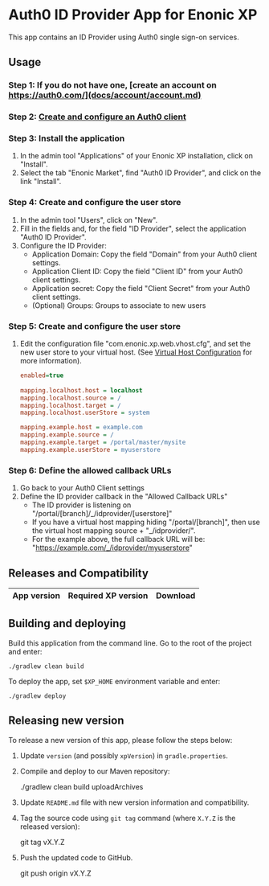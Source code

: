 # Auth0 ID Provider App for Enonic XP

This app contains an ID Provider using Auth0 single sign-on services.

## Usage

### Step 1: If you do not have one, [create an account on https://auth0.com/](docs/account/account.md)

### Step 2: [Create and configure an Auth0 client](docs/client/client.md)

### Step 3: Install the application
1. In the admin tool "Applications" of your Enonic XP installation, click on "Install". 
1. Select the tab "Enonic Market", find "Auth0 ID Provider", and click on the link "Install".

### Step 4: Create and configure the user store
1. In the admin tool "Users", click on "New".
1. Fill in the fields and, for the field "ID Provider", select the application "Auth0 ID Provider".
1. Configure the ID Provider:
    * Application Domain: Copy the field "Domain" from your Auth0 client settings.
    * Application Client ID: Copy the field "Client ID" from your Auth0 client settings.
    * Application secret: Copy the field "Client Secret" from your Auth0 client settings.
    * (Optional) Groups: Groups to associate to new users   
            
### Step 5: Create and configure the user store
1. Edit the configuration file "com.enonic.xp.web.vhost.cfg", and set the new user store to your virtual host.
(See [Virtual Host Configuration](http://xp.readthedocs.io/en/stable/operations/configuration.html#configuration-vhost) for more information).

    ```ini
    enabled=true
      
    mapping.localhost.host = localhost
    mapping.localhost.source = /
    mapping.localhost.target = /
    mapping.localhost.userStore = system
    
    mapping.example.host = example.com
    mapping.example.source = /
    mapping.example.target = /portal/master/mysite
    mapping.example.userStore = myuserstore
    ```
                
### Step 6: Define the allowed callback URLs
1. Go back to your Auth0 Client settings
1. Define the ID provider callback in the "Allowed Callback URLs"
    * The ID provider is listening on "/portal/[branch]/_/idprovider/[userstore]"
    * If you have a virtual host mapping hiding "/portal/[branch]", then use the virtual host mapping source + "_/idprovider/<userstore>". 
    * For the example above, the full callback URL will be: "https://example.com/_/idprovider/myuserstore"


## Releases and Compatibility

| App version | Required XP version | Download |
| ----------- | ------------------- | -------- |


## Building and deploying

Build this application from the command line. Go to the root of the project and enter:

    ./gradlew clean build

To deploy the app, set `$XP_HOME` environment variable and enter:

    ./gradlew deploy


## Releasing new version

To release a new version of this app, please follow the steps below:

1. Update `version` (and possibly `xpVersion`) in  `gradle.properties`.

2. Compile and deploy to our Maven repository:

    ./gradlew clean build uploadArchives

3. Update `README.md` file with new version information and compatibility.

4. Tag the source code using `git tag` command (where `X.Y.Z` is the released version):

    git tag vX.Y.Z

5. Push the updated code to GitHub.

    git push origin vX.Y.Z